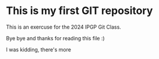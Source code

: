 # This is my first GIT repository

This is an exercuse for the 2024 IPGP Git Class.

Bye bye and thanks for reading this file :) 

I was kidding, there's more 
